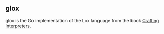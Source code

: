 ## glox

glox is the Go implementation of the Lox language from the book [Crafting Interpreters](http://craftinginterpreters.com/).